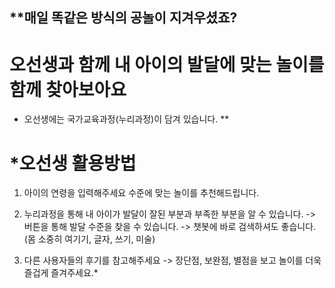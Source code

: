 ## **매일 똑같은 방식의 공놀이 지겨우셨죠?

# 오선생과 함께 내 아이의 발달에 맞는 놀이를 함께 찾아보아요  

* 오선생에는 국가교육과정(누리과정)이 담겨 있습니다. **





# *오선생 활용방법

1. 아이의 연령을 입력해주세요
수준에 맞는 놀이를 추천해드립니다.

2. 누리과정을 통해 내 아이가 발달이 잘된 부분과 부족한 부분을 알 수 있습니다.
-> 버튼을 통해 발달 수준을 찾을 수 있습니다.
-> 챗봇에 바로 검색하셔도 좋습니다.(몸 소중히 여기기, 글자, 쓰기, 미술)

3. 다른 사용자들의 후기를 참고해주세요
-> 장단점, 보완점, 별점을 보고 놀이를 더욱 즐겁게 즐겨주세요.*
